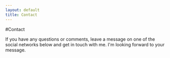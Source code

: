 ```yaml
---
layout: default
title: Contact
---
```

#Contact

If you have any questions or comments, leave a message on one of the social networks below and get in touch with me. I'm looking forward to your message.